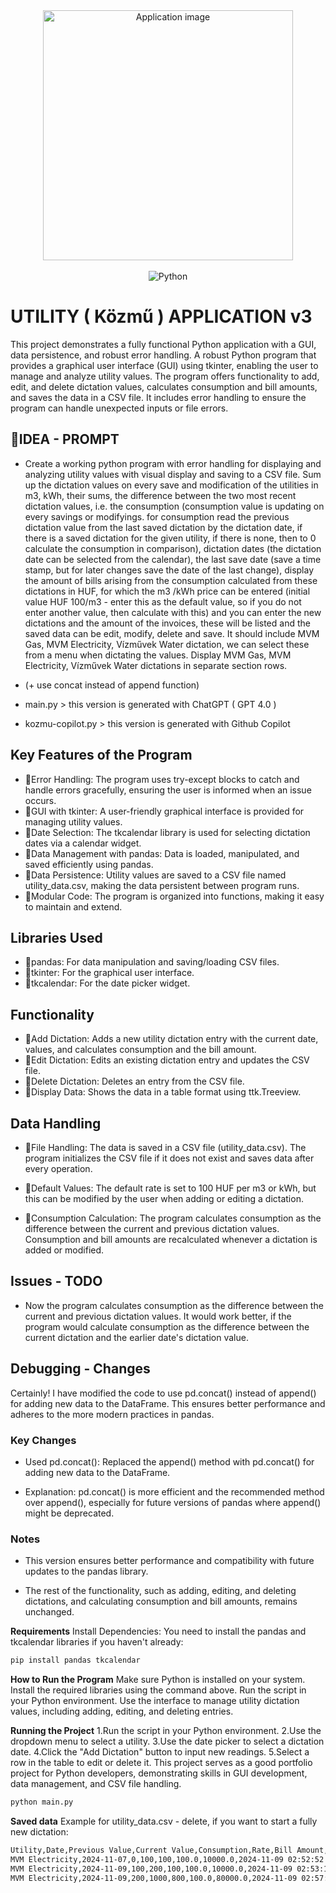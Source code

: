  <div align="center">
  <img alt="Application image" src="https://cssh.northeastern.edu/informationethics/wp-content/uploads/sites/44/2020/07/ai@2x.png" width="400" />
</div>
<br>
  <div align="center">
    <img src="https://img.shields.io/badge/-Python-black?style=for-the-badge&logoColor=white&logo=python&color=61DAFB" alt="Python" />
</div>

# UTILITY ( Közmű ) APPLICATION v3

This project demonstrates a fully functional Python application with a GUI, data persistence, and robust error handling.
A robust Python program that provides a graphical user interface (GUI) using tkinter, enabling the user to manage and analyze utility values. The program offers functionality to add, edit, and delete dictation values, calculates consumption and bill amounts, and saves the data in a CSV file. It includes error handling to ensure the program can handle unexpected inputs or file errors.

## 🚀IDEA - PROMPT

- Create a working python program with error handling for displaying and analyzing utility values ​​with visual display and saving to a CSV file. Sum up the dictation values on every save and modification ​​of the utilities in m3, kWh, their sums, the difference between the two most recent dictation values, i.e. the consumption (consumption value is updating on every savings or modifyings. for consumption read the previous dictation value from the last saved dictation by the dictation date, if there is a saved dictation for the given utility, if there is none, then to 0 calculate the consumption in comparison), dictation dates (the dictation date can be selected from the calendar), the last save date (save a time stamp, but for later changes save the date of the last change), display the amount of bills arising from the consumption calculated from these dictations in HUF, for which the m3 /kWh price can be entered (initial value HUF 100/m3 - enter this as the default value, so if you do not enter another value, then calculate with this) and you can enter the new dictations and the amount of the invoices, these will be listed and the saved data can be edit, modify, delete and save. It should include MVM Gas, MVM Electricity, Vízművek Water dictation, we can select these from a menu when dictating the values. Display MVM Gas, MVM Electricity, Vízművek Water dictations in separate section rows.

- (+ use concat instead of append function)

- main.py > this version is generated with ChatGPT ( GPT 4.0 )
- kozmu-copilot.py > this version is generated with Github Copilot

## Key Features of the Program

- 🚀Error Handling: The program uses try-except blocks to catch and handle errors gracefully, ensuring the user is informed when an issue occurs.
- 🚀GUI with tkinter: A user-friendly graphical interface is provided for managing utility values.
- 🚀Date Selection: The tkcalendar library is used for selecting dictation dates via a calendar widget.
- 🚀Data Management with pandas: Data is loaded, manipulated, and saved efficiently using pandas.
- 🚀Data Persistence: Utility values are saved to a CSV file named utility_data.csv, making the data persistent between program runs.
- 🚀Modular Code: The program is organized into functions, making it easy to maintain and extend.

## Libraries Used

- 🚀pandas: For data manipulation and saving/loading CSV files.
- 🚀tkinter: For the graphical user interface.
- 🚀tkcalendar: For the date picker widget.

## Functionality

- 🚀Add Dictation: Adds a new utility dictation entry with the current date, values, and calculates consumption and the bill amount.
- 🚀Edit Dictation: Edits an existing dictation entry and updates the CSV file.
- 🚀Delete Dictation: Deletes an entry from the CSV file.
- 🚀Display Data: Shows the data in a table format using ttk.Treeview.

## Data Handling

- 🚀File Handling: The data is saved in a CSV file (utility_data.csv). The program initializes the CSV file if it does not exist and saves data after every operation.
- 🚀Default Values: The default rate is set to 100 HUF per m3 or kWh, but this can be modified by the user when adding or editing a dictation.

- 🚀Consumption Calculation: The program calculates consumption as the difference between the current and previous dictation values. Consumption and bill amounts are recalculated whenever a dictation is added or modified.

## Issues - TODO

- Now the program calculates consumption as the difference between the current and previous dictation values. It would work better, if the program would calculate consumption as the difference between the current dictation and the earlier date's dictation value.

## Debugging - Changes

Certainly! I have modified the code to use pd.concat() instead of append() for adding new data to the DataFrame. This ensures better performance and adheres to the more modern practices in pandas.

### Key Changes

- Used pd.concat(): Replaced the append() method with pd.concat() for adding new data to the DataFrame.

- Explanation: pd.concat() is more efficient and the recommended method over append(), especially for future versions of pandas where append() might be deprecated.

### Notes

- This version ensures better performance and compatibility with future updates to the pandas library.

- The rest of the functionality, such as adding, editing, and deleting dictations, and calculating consumption and bill amounts, remains unchanged.

**Requirements**
Install Dependencies:
You need to install the pandas and tkcalendar libraries if you haven't already:

```bash
pip install pandas tkcalendar

```

**How to Run the Program**
Make sure Python is installed on your system.
Install the required libraries using the command above.
Run the script in your Python environment.
Use the interface to manage utility dictation values, including adding, editing, and deleting entries.

**Running the Project**
1.Run the script in your Python environment.
2.Use the dropdown menu to select a utility.
3.Use the date picker to select a dictation date.
4.Click the "Add Dictation" button to input new readings.
5.Select a row in the table to edit or delete it.
This project serves as a good portfolio project for Python developers, demonstrating skills in GUI development, data management, and CSV file handling.

```bash
python main.py

```

**Saved data**
Example for utility_data.csv - delete, if you want to start a fully new dictation:

```bash
Utility,Date,Previous Value,Current Value,Consumption,Rate,Bill Amount,Last Modified
MVM Electricity,2024-11-07,0,100,100,100.0,10000.0,2024-11-09 02:52:52
MVM Electricity,2024-11-09,100,200,100,100.0,10000.0,2024-11-09 02:53:11
MVM Electricity,2024-11-09,200,1000,800,100.0,80000.0,2024-11-09 02:57:57

```
